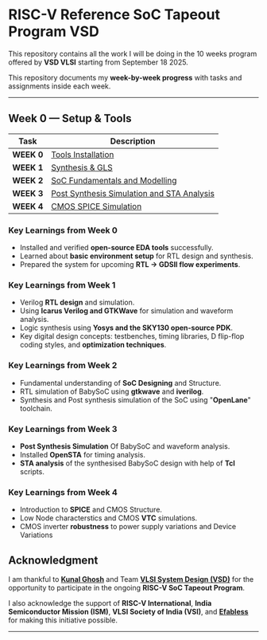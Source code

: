 # RISC-V Reference SoC Tapeout Program VSD

This repository contains all the work I will be doing in the 10 weeks program offered by **VSD VLSI** starting from September 18 2025.

This repository documents my **week-by-week progress** with tasks and assignments inside each week.  



---

## Week 0 — Setup & Tools

| Task | Description | 
|------|-------------|
| **WEEK 0** |  [Tools Installation](Week_0/Week-0.md) | 
| **WEEK 1** |  [Synthesis & GLS](Week_1/) |
| **WEEK 2** |  [SoC Fundamentals and Modelling](Week_2/)
| **WEEK 3** |  [Post Synthesis Simulation and STA Analysis](Week_3/)
| **WEEK 4** |  [CMOS SPICE Simulation](Week_4/)


###  Key Learnings from Week 0
- Installed and verified **open-source EDA tools** successfully.  
- Learned about **basic environment setup** for RTL design and synthesis.  
- Prepared the system for upcoming **RTL → GDSII flow experiments**.

###  Key Learnings from Week 1
- Verilog **RTL design** and simulation.  
- Using **Icarus Verilog and GTKWave** for simulation and waveform analysis.  
- Logic synthesis using **Yosys and the SKY130 open-source PDK**.
- Key digital design concepts: testbenches, timing libraries, D flip-flop coding styles, and **optimization techniques**.

### Key Learnings from Week 2
- Fundamental understanding of **SoC Designing** and Structure.
- RTL simulation of BabySoC using **gtkwave** and **iverilog**.
- Synthesis and Post synthesis simulation of the SoC using "**OpenLane**" toolchain.

### Key Learnings from Week 3
- **Post Synthesis Simulation** Of BabySoC and waveform analysis.
- Installed **OpenSTA** for timing analysis.
- **STA analysis** of the synthesised BabySoC design with help of **Tcl** scripts.

### Key Learnings from Week 4
- Introduction to **SPICE** and CMOS Structure.
- Low Node characterstics and CMOS **VTC** simulations.
- CMOS inverter **robustness** to power supply variations and Device Variations


##  Acknowledgment  

I am thankful to [**Kunal Ghosh**](https://github.com/kunalg123) and Team **[VLSI System Design (VSD)](https://vsdiat.vlsisystemdesign.com/)** for the opportunity to participate in the ongoing **RISC-V SoC Tapeout Program**.  

I also acknowledge the support of **RISC-V International**, **India Semiconductor Mission (ISM)**, **VLSI Society of India (VSI)**, and [**Efabless**](https://github.com/efabless) for making this initiative possible.  




---

